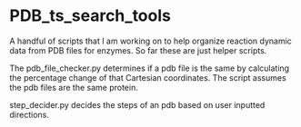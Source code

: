 # PDB_ts_search_tools
A handful of scripts that I am working on to help organize reaction dynamic data from PDB files for enzymes.
So far these are just helper scripts. 

The pdb_file_checker.py determines if a pdb file is the same by calculating the percentage change of that Cartesian coordinates.
The script assumes the pdb files are the same protein.

step_decider.py decides the steps of an pdb based on user inputted directions.

